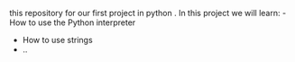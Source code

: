 this repository for our first project in python . In this project we will learn:
-How to use the Python interpreter
- How to use strings
- ..
